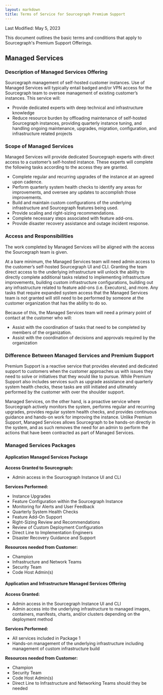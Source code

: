 ```yaml
---
layout: markdown
title: Terms of Service for Sourcegraph Premium Support
---
```


Last Modified: May 5, 2023

This document outlines the basic terms and conditions that apply to Sourcegraph's Premium Support Offerings.

## Managed Services

### Description of Managed Services Offering
Sourcegraph management of self-hosted customer instances. Use of Managed Services will typically entail badged and/or VPN access for the Sourcegraph team to oversee management of existing customer’s instances. This service will:
- Provide dedicated experts with deep technical and infrastructure knowledge
- Reduce resource burden by offloading maintenance of self-hosted Sourcegraph instances, providing quarterly instance tuning, and handling ongoing maintenance, upgrades, migration, configuration, and infrastructure related projects

### Scope of Managed Services
Managed Services will provide dedicated Sourcegraph experts with direct access to a customer’s self-hosted instance. These experts will complete the following tasks according to the access they are granted.
- Complete regular and recurring upgrades of the instance at an agreed upon cadence.
- Perform quarterly system health checks to identify any areas for improvements, and oversee any updates to accomplish those improvements.
- Build and maintain custom configurations of the underlying infrastructure and Sourcegraph features being used.
- Provide scaling and right-sizing recommendations.
- Complete necessary steps associated with feature add-ons.
- Provide disaster recovery assistance and outage incident response.

### Access and Responsibilities
The work completed by Managed Services will be aligned with the access the Sourcegraph team is given.

At a bare minimum, the Managed Services team will need admin access to the customer’s self-hosted Sourcegraph UI and CLI. Granting the team direct access to the underlying infrastructure will unlock the ability to directly complete additional tasks related to implementing infrastructure improvements, building custom infrastructure configurations, building out any infrastructure related to feature add-ons (i.e. Executors), and more. Any tasks that require expanded system access that the Managed Services team is not granted will still need to be performed by someone at the customer organization that has the ability to do so.

Because of this, the Managed Services team will need a primary point of contact at the customer who will:
- Assist with the coordination of tasks that need to be completed by members of the organization.
- Assist with the coordination of decisions and approvals required by the organization

### Difference Between Managed Services and Premium Support
Premium Support is a reactive service that provides elevated and dedicated support to customers when the customer approaches us with issues they need to solve or initiatives that they would like to pursue. While Premium Support also includes services such as upgrade assistance and quarterly system health checks, these tasks are still initiated and ultimately performed by the customer with over the shoulder support.

Managed Services, on the other hand, is a proactive service where Sourcegraph actively monitors the system, performs regular and recurring upgrades, provides regular system health checks, and provides continuous guidance and hands-on work for improving the instance. Unlike Premium Support, Managed Services allows Sourcegraph to be hands-on directly in the system, and as such removes the need for an admin to perform the actions that have been contracted as part of Managed Services.

### Managed Services Packages

#### Application Managed Services Package

**Access Granted to Sourcegraph:**

- Admin access in the Sourcegraph Instance UI and CLI

**Services Performed:**

- Instance Upgrades
- Feature Configuration within the Sourcegraph Instance
- Monitoring for Alerts and User Feedback
- Quarterly System Health Checks
- Feature Add-On Support
- Right-Sizing Review and Recommendations
- Review of Custom Deployment Configuration
- Direct Line to Implementation Engineers
- Disaster Recovery Guidance and Support

**Resources needed from Customer:**

- Champion
- Infrastructure and Network Teams
- Security Team
- Code Host Admin(s)

#### Application and Infrastructure Managed Services Offering
**Access Granted:**

- Admin access in the Sourcegraph Instance UI and CLI
- Admin access into the underlying infrastructure to managed images, containers, manifests, charts, and/or clusters depending on the deployment method

**Services Performed:**

- All services included in Package 1
- Hands-on management of the underlying infrastructure including management of custom infrastructure build

**Resources needed from Customer:**

- Champion
- Security Team
- Code Host Admin(s)
- Direct Line to Infrastructure and Networking Teams should they be needed

